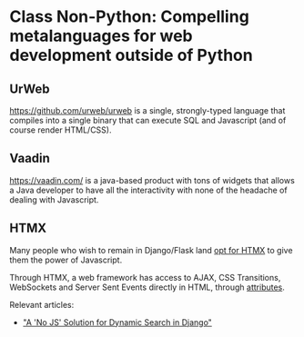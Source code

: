 # Class Non-Python: Compelling metalanguages for web development outside of Python

## UrWeb
https://github.com/urweb/urweb is a single, strongly-typed language that compiles into a single binary that can execute SQL and Javascript (and of course render HTML/CSS).

## Vaadin
https://vaadin.com/ is a java-based product with tons of widgets that allows a Java developer to have all the interactivity with none of the headache of dealing with Javascript.

## HTMX
Many people who wish to remain in Django/Flask land [opt for HTMX](https://news.ycombinator.com/item?id=33926029) to give them the power of Javascript.

Through HTMX, a web framework has access to AJAX, CSS Transitions, WebSockets and Server Sent Events directly in HTML, through [attributes](https://htmx.org/reference/#attributes).

Relevant articles:
* ["A 'No JS' Solution for Dynamic Search in Django"](https://fly.io/blog/a-no-js-solution-for-dynamic-search-in-django/)
